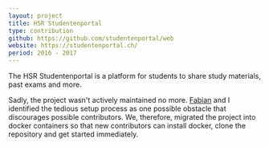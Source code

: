 ```yaml
---
layout: project
title: HSR Studentenportal
type: contribution
github: https://github.com/studentenportal/web
website: https://studentenportal.ch/
period: 2016 - 2017
---
```


The HSR Studentenportal is a platform for students to share study materials, past exams and more.

Sadly, the project wasn't actively maintained no more. [Fabian](https://github.com/fabianhauser/) and I identified the tedious setup process as one possible obstacle that discourages possible contributors. We, therefore, migrated the project into docker containers so that new contributors can install docker, clone the repository and get started immediately.